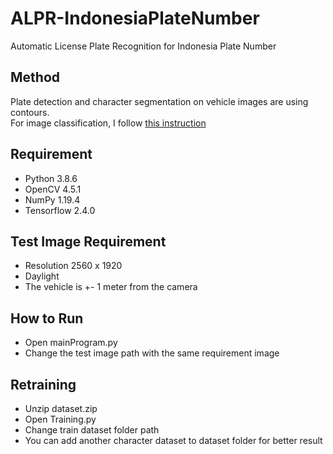 # ALPR-IndonesiaPlateNumber
Automatic License Plate Recognition for Indonesia Plate Number

## Method
Plate detection and character segmentation on vehicle images are using contours.<br>
For image classification, I follow [this instruction](https://www.tensorflow.org/tutorials/images/classification)

## Requirement
- Python 3.8.6
- OpenCV 4.5.1
- NumPy 1.19.4
- Tensorflow 2.4.0

## Test Image Requirement
- Resolution 2560 x 1920
- Daylight
- The vehicle is +- 1 meter from the camera

## How to Run
- Open mainProgram.py
- Change the test image path with the same requirement image

## Retraining
- Unzip dataset.zip
- Open Training.py
- Change train dataset folder path
- You can add another character dataset to dataset folder for better result
